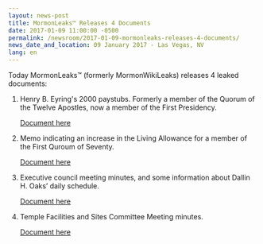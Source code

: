 ```yaml
---
layout: news-post
title: MormonLeaks™ Releases 4 Documents
date: 2017-01-09 11:00:00 -0500
permalink: /newsroom/2017-01-09-mormonleaks-releases-4-documents/
news_date_and_location: 09 January 2017 - Las Vegas, NV
lang: en
---
```

Today MormonLeaks™ (formerly MormonWikiLeaks) releases  4 leaked documents:

1. Henry B. Eyring's 2000 paystubs. Formerly a member of the Quorum of the Twelve Apostles, now a member of the First Presidency. 

	[Document here](http://docdro.id/GEbupXj)

2. Memo indicating an increase in the Living Allowance for a member of the First Quroum of Seventy. 

	[Document here](http://docdro.id/JlekSUK)

3. Executive council meeting minutes, and some information about Dallin H. Oaks’ daily schedule. 
	
	[Document here](http://docdro.id/LaF5sVU)

4. Temple Facilities and Sites Committee Meeting minutes. 
	
	[Document here](http://docdro.id/7U5qvXl)

